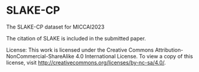 # SLAKE-CP
The SLAKE-CP dataset for MICCAI2023

The citation of SLAKE is included in the submitted paper.

License:
This work is licensed under the Creative Commons Attribution-NonCommercial-ShareAlike 4.0 International License. To view a copy of this license, visit http://creativecommons.org/licenses/by-nc-sa/4.0/.
